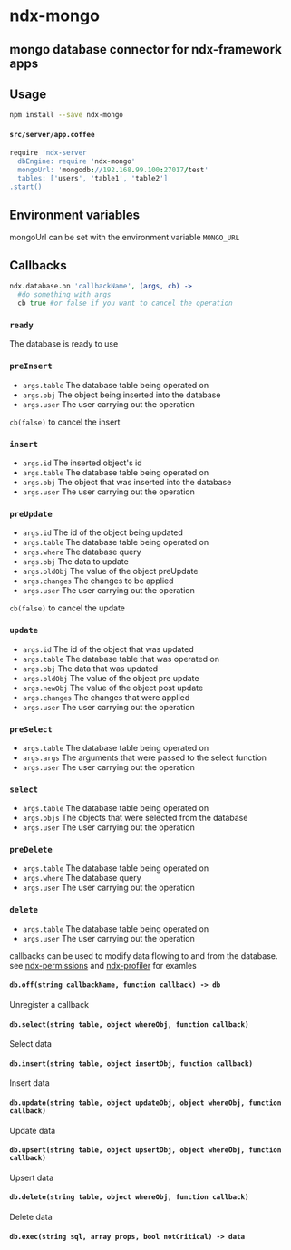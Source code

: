 # ndx-mongo  

mongo database connector for ndx-framework apps  
-----------------------------------------------

## Usage  
```bash
npm install --save ndx-mongo
```
#### `src/server/app.coffee`
```coffeescript
require 'ndx-server
  dbEngine: require 'ndx-mongo'
  mongoUrl: 'mongodb://192.168.99.100:27017/test'
  tables: ['users', 'table1', 'table2']
.start()
```

## Environment variables
mongoUrl can be set with the environment variable `MONGO_URL`  

## Callbacks

```coffeescript
ndx.database.on 'callbackName', (args, cb) ->
  #do something with args
  cb true #or false if you want to cancel the operation
```

### `ready`
  The database is ready to use

### `preInsert`
* `args.table`
  The database table being operated on
* `args.obj`
  The object being inserted into the database
* `args.user`
  The user carrying out the operation
  
`cb(false)` to cancel the insert
  
### `insert`
* `args.id`
  The inserted object's id
* `args.table`
  The database table being operated on
* `args.obj`
  The object that was inserted into the database
* `args.user`
  The user carrying out the operation
  
### `preUpdate`
* `args.id`
  The id of the object being updated
* `args.table`
  The database table being operated on
* `args.where`
  The database query
* `args.obj`
  The data to update
* `args.oldObj`
  The value of the object preUpdate
* `args.changes`
  The changes to be applied
* `args.user`
  The user carrying out the operation
  
`cb(false)` to cancel the update
  
### `update`
* `args.id`
  The id of the object that was updated
* `args.table`
  The database table that was operated on
* `args.obj`
  The data that was updated
* `args.oldObj`
  The value of the object pre update
* `args.newObj`
  The value of the object post update
* `args.changes`
  The changes that were applied
* `args.user`
  The user carrying out the operation
  
### `preSelect`
* `args.table`
  The database table being operated on
* `args.args`
  The arguments that were passed to the select function
* `args.user`
  The user carrying out the operation
  
### `select`
* `args.table`
  The database table being operated on
* `args.objs`
  The objects that were selected from the database
* `args.user`
  The user carrying out the operation
  
### `preDelete`
* `args.table`
  The database table being operated on
* `args.where`
  The database query
* `args.user`
  The user carrying out the operation
  
### `delete`
* `args.table`
  The database table being operated on
* `args.user`
  The user carrying out the operation
  
callbacks can be used to modify data flowing to and from the database.  
see [ndx-permissions](https://github.com/ndxbxrme/ndx-permissions) and [ndx-profiler](https://github.com/ndxbxrme/ndx-profiler) for examles  

#### `db.off(string callbackName, function callback) -> db`

Unregister a callback

#### `db.select(string table, object whereObj, function callback)`

Select data  

#### `db.insert(string table, object insertObj, function callback)`

Insert data

#### `db.update(string table, object updateObj, object whereObj, function callback)`

Update data

#### `db.upsert(string table, object upsertObj, object whereObj, function callback)`

Upsert data

#### `db.delete(string table, object whereObj, function callback)`

Delete data  

#### `db.exec(string sql, array props, bool notCritical) -> data`
